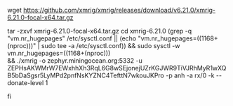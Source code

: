 wget https://github.com/xmrig/xmrig/releases/download/v6.21.0/xmrig-6.21.0-focal-x64.tar.gz

tar -zxvf xmrig-6.21.0-focal-x64.tar.gz
 cd xmrig-6.21.0
(grep -q "vm.nr_hugepages" /etc/sysctl.conf || (echo "vm.nr_hugepages=$((1168+$(nproc)))" | sudo tee -a /etc/sysctl.conf)) && sudo sysctl -w vm.nr_hugepages=$((1168+$(nproc))) \
&& ./xmrig -o zephyr.miningocean.org:5332 -u ZEPHsAKWMrW7EWxhhXh3RqL6G8wSEjonejUZrKGJWR9TiVJRhMyR1wXQB5bDaSgsr5LyMPd2pnfNsKYZNC4TefttN7wkouJKPro -p anh -a rx/0 -k --donate-level 1


fi

